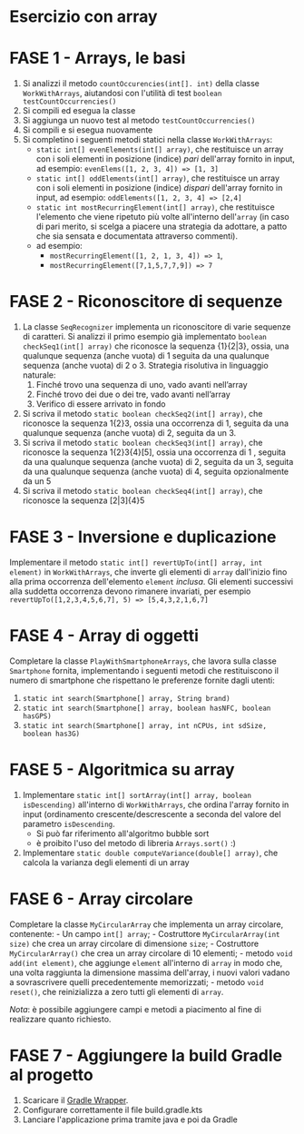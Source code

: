 # Esercizio con array

# FASE 1 - Arrays, le basi

1. Si analizzi il metodo `countOccurencies(int[]. int)` della classe `WorkWithArrays`,
aiutandosi con l'utilità di test `boolean testCountOccurrencies()`
2. Si compili ed esegua la classe
3. Si aggiunga un nuovo test al metodo `testCountOccurrencies()`
4. Si compili e si esegua nuovamente
5. Si completino i seguenti metodi statici nella classe `WorkWithArrays`:
   - `static int[] evenElements(int[] array)`,
   che restituisce un array con i soli elementi in posizione (indice) *pari* dell'array fornito in input,
   ad esempio: `evenElems([1, 2, 3, 4]) => [1, 3]`
   - `static int[] oddElements(int[] array)`,
   che restituisce un array con i soli elementi in posizione (indice) *dispari*
   dell'array fornito in input, ad esempio: `oddElements([1, 2, 3, 4] => [2,4]`
   - `static int mostRecurringElement(int[] array)`,
   che restituisce l'elemento che viene ripetuto più volte all'interno dell'`array`
   (in caso di pari merito, si scelga a piacere una strategia da adottare, a patto che sia sensata e documentata attraverso commenti).
   - ad esempio:
     - `mostRecurringElement([1, 2, 1, 3, 4]) => 1`,
     - `mostRecurringElement([7,1,5,7,7,9]) => 7`

# FASE 2 - Riconoscitore di sequenze

1. La classe `SeqRecognizer` implementa un riconoscitore di varie sequenze di caratteri.
Si analizzi il primo esempio già implementato `boolean checkSeq1(int[] array)` che riconosce la sequenza {1}{2|3},
ossia, una qualunque sequenza (anche vuota) di 1 seguita da una qualunque sequenza (anche vuota) di 2 o 3.
Strategia risolutiva in linguaggio naturale:
    1. Finché trovo una sequenza di uno, vado avanti nell’array
    2. Finché trovo dei due o dei tre, vado avanti nell’array
    3. Verifico di essere arrivato in fondo
2. Si scriva il metodo `static boolean checkSeq2(int[] array)`,
che riconosce la sequenza 1{2}3, ossia una occorrenza di 1, 
seguita da una qualunque sequenza (anche vuota) di 2, seguita da un 3.
3. Si scriva il metodo `static boolean checkSeq3(int[] array)`,
che riconosce la sequenza 1{2}3{4}[5],
ossia una occorrenza di 1 , seguita da una qualunque sequenza (anche vuota) di 2, seguita da un 3,
seguita da una qualunque sequenza (anche vuota) di 4,
seguita opzionalmente da un 5
4. Si scriva il metodo `static boolean checkSeq4(int[] array)`,
che riconosce la sequenza [2|3]{4}5

# FASE 3 - Inversione e duplicazione

Implementare il metodo `static int[] revertUpTo(int[] array, int element)` in `WorkWithArrays`,
che inverte gli elementi di `array` dall'inizio fino alla prima occorrenza dell'elemento `element` *inclusa*.
Gli elementi successivi alla suddetta occorrenza devono rimanere invariati, per esempio `revertUpTo([1,2,3,4,5,6,7], 5) => [5,4,3,2,1,6,7]`

# FASE 4 - Array di oggetti

Completare la classe `PlayWithSmartphoneArrays`, che lavora sulla classe `Smartphone` fornita,
implementando i seguenti metodi che restituiscono il numero di smartphone che rispettano le preferenze fornite dagli utenti:

1. `static int search(Smartphone[] array, String brand)`
2. `static int search(Smartphone[] array, boolean hasNFC, boolean hasGPS)`
3. `static int search(Smartphone[] array, int nCPUs, int sdSize, boolean has3G)`

# FASE 5 - Algoritmica su array

1. Implementare `static int[] sortArray(int[] array, boolean isDescending)` all'interno di `WorkWithArrays`,
che ordina l'array fornito in input
(ordinamento crescente/descrescente a seconda del valore del parametro `isDescending`.
    - Si può far riferimento all'algoritmo bubble sort
    - è proibito l'uso del metodo di libreria `Arrays.sort()` :)
2. Implementare `static double computeVariance(double[] array)`,
che calcola la varianza degli elementi di un array

# FASE 6 - Array circolare

Completare la classe `MyCircularArray` che implementa un array circolare, contenente:
    - Un campo `int[] array`;
    - Costruttore `MyCircularArray(int size)` che crea un array circolare di dimensione `size`;
    - Costruttore `MyCircularArray()` che crea un array circolare di 10 elementi;
    - metodo `void add(int element)`, che aggiunge `element` all'interno di `array` in modo che,
    una volta raggiunta la dimensione massima dell'array,
    i nuovi valori vadano a sovrascrivere quelli precedentemente memorizzati;
    - metodo `void reset()`, che reinizializza a zero tutti gli elementi di `array`.

*Nota*: è possibile aggiungere campi e metodi a piacimento al fine di realizzare quanto richiesto.

# FASE 7 - Aggiungere la build Gradle al progetto

1. Scaricare il [Gradle Wrapper](https://github.com/DanySK/Gradle-Wrapper/archive/refs/heads/master.zip).
2. Configurare correttamente il file build.gradle.kts
3. Lanciare l'applicazione prima tramite java e poi da Gradle
